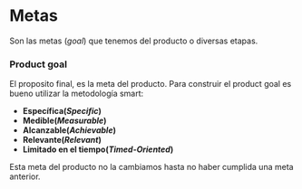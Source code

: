 # Metas

Son las metas (*goal*) que tenemos del producto o diversas etapas. 


### Product goal 

El proposito final, es la meta del producto. Para construir el product goal es bueno utilizar la metodología smart: 

* **Específica(*Specific*)**
* **Medible(*Measurable*)**
* **Alcanzable(*Achievable*)**
* **Relevante(*Relevant*)**
* **Limitado en el tiempo(*Timed-Oriented*)**


Esta meta del producto no la cambiamos hasta no haber cumplida una meta anterior.  